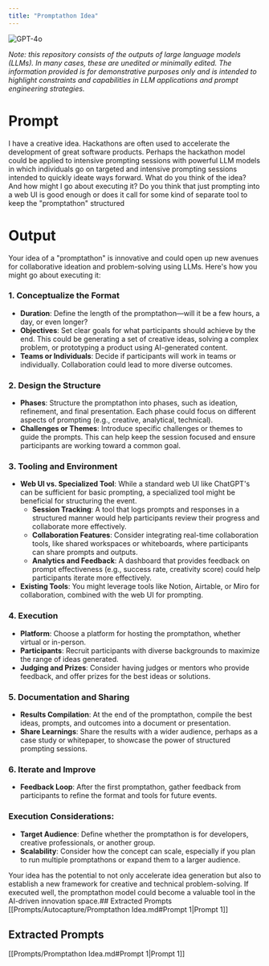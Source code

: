 ```yaml
---
title: "Promptathon Idea"
---
```

![GPT-4o](https://img.shields.io/badge/GPT--4o-3333FF?style=for-the-badge&logo=openai&logoColor=white)



*Note: this repository consists of the outputs of large language models (LLMs). In many cases, these are unedited or minimally edited. The information provided is for demonstrative purposes only and is intended to highlight constraints and capabilities in LLM applications and prompt engineering strategies.*


# Prompt
I have a creative idea. Hackathons are often used to accelerate the development of great software products. Perhaps the hackathon model could be applied to intensive prompting sessions with powerful LLM models in which individuals go on targeted and intensive prompting sessions intended to quickly ideate ways forward. What do you think of the idea? And how might I go about executing it? Do you think that just prompting into a web UI is good enough or does it call for some kind of separate tool to keep the "promptathon" structured

# Output

Your idea of a "promptathon" is innovative and could open up new avenues for collaborative ideation and problem-solving using LLMs. Here's how you might go about executing it:

### 1. **Conceptualize the Format**
   - **Duration**: Define the length of the promptathon—will it be a few hours, a day, or even longer?
   - **Objectives**: Set clear goals for what participants should achieve by the end. This could be generating a set of creative ideas, solving a complex problem, or prototyping a product using AI-generated content.
   - **Teams or Individuals**: Decide if participants will work in teams or individually. Collaboration could lead to more diverse outcomes.

### 2. **Design the Structure**
   - **Phases**: Structure the promptathon into phases, such as ideation, refinement, and final presentation. Each phase could focus on different aspects of prompting (e.g., creative, analytical, technical).
   - **Challenges or Themes**: Introduce specific challenges or themes to guide the prompts. This can help keep the session focused and ensure participants are working toward a common goal.

### 3. **Tooling and Environment**
   - **Web UI vs. Specialized Tool**: While a standard web UI like ChatGPT's can be sufficient for basic prompting, a specialized tool might be beneficial for structuring the event.
     - **Session Tracking**: A tool that logs prompts and responses in a structured manner would help participants review their progress and collaborate more effectively.
     - **Collaboration Features**: Consider integrating real-time collaboration tools, like shared workspaces or whiteboards, where participants can share prompts and outputs.
     - **Analytics and Feedback**: A dashboard that provides feedback on prompt effectiveness (e.g., success rate, creativity score) could help participants iterate more effectively.
   - **Existing Tools**: You might leverage tools like Notion, Airtable, or Miro for collaboration, combined with the web UI for prompting.

### 4. **Execution**
   - **Platform**: Choose a platform for hosting the promptathon, whether virtual or in-person.
   - **Participants**: Recruit participants with diverse backgrounds to maximize the range of ideas generated.
   - **Judging and Prizes**: Consider having judges or mentors who provide feedback, and offer prizes for the best ideas or solutions.

### 5. **Documentation and Sharing**
   - **Results Compilation**: At the end of the promptathon, compile the best ideas, prompts, and outcomes into a document or presentation.
   - **Share Learnings**: Share the results with a wider audience, perhaps as a case study or whitepaper, to showcase the power of structured prompting sessions.

### 6. **Iterate and Improve**
   - **Feedback Loop**: After the first promptathon, gather feedback from participants to refine the format and tools for future events.

### Execution Considerations:
- **Target Audience**: Define whether the promptathon is for developers, creative professionals, or another group.
- **Scalability**: Consider how the concept can scale, especially if you plan to run multiple promptathons or expand them to a larger audience.

Your idea has the potential to not only accelerate idea generation but also to establish a new framework for creative and technical problem-solving. If executed well, the promptathon model could become a valuable tool in the AI-driven innovation space.## Extracted Prompts
[[Prompts/Autocapture/Promptathon Idea.md#Prompt 1|Prompt 1]]





## Extracted Prompts
[[Prompts/Promptathon Idea.md#Prompt 1|Prompt 1]]
